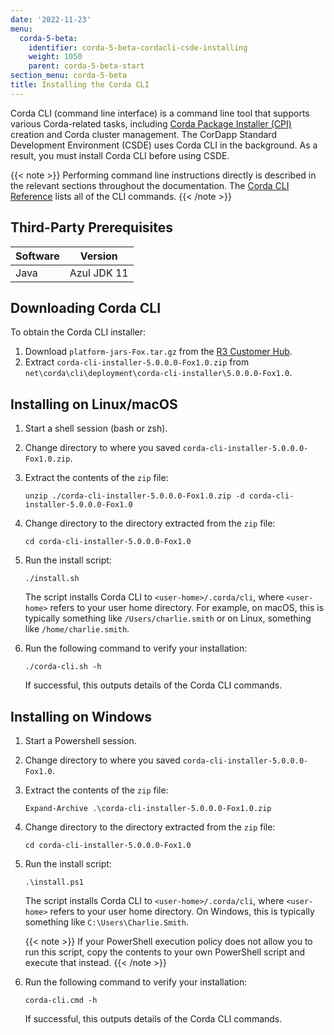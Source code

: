 ```yaml
---
date: '2022-11-23'
menu:
  corda-5-beta:
    identifier: corda-5-beta-cordacli-csde-installing
    weight: 1050
    parent: corda-5-beta-start
section_menu: corda-5-beta
title: Installing the Corda CLI
---
```


Corda CLI (command line interface) is a command line tool that supports various Corda-related tasks, including [Corda Package Installer (CPI)](../../introduction/key-concepts.html#corda-package-installer-cpi) creation and Corda cluster management.
The CorDapp Standard Development Environment (CSDE) uses Corda CLI in the background. As a result, you must install Corda CLI before using CSDE.

{{< note >}}
Performing command line instructions directly is described in the relevant sections throughout the documentation. The [Corda CLI Reference](../../corda-cli-reference/overview.md) lists all of the CLI commands.
{{< /note >}}

## Third-Party Prerequisites

Software | Version
---------|------------
Java     | Azul JDK 11

## Downloading Corda CLI

To obtain the Corda CLI installer:
1. Download `platform-jars-Fox.tar.gz` from the [R3 Customer Hub](https://r3.force.com/).
2. Extract `corda-cli-installer-5.0.0.0-Fox1.0.zip` from `net\corda\cli\deployment\corda-cli-installer\5.0.0.0-Fox1.0`.

## Installing on Linux/macOS

1. Start a shell session (bash or zsh).
2. Change directory to where you saved `corda-cli-installer-5.0.0.0-Fox1.0.zip`.
3. Extract the contents of the `zip` file:
   ```shell
   unzip ./corda-cli-installer-5.0.0.0-Fox1.0.zip -d corda-cli-installer-5.0.0.0-Fox1.0
   ```
4. Change directory to the directory extracted from the `zip` file:
   ```shell
   cd corda-cli-installer-5.0.0.0-Fox1.0
   ```
5. Run the install script:
   ```shell
   ./install.sh
   ```
   The script installs Corda CLI to `<user-home>/.corda/cli`, where `<user-home>` refers to your user home directory. For example, on macOS, this is typically something like `/Users/charlie.smith` or on Linux, something like `/home/charlie.smith`.

6. Run the following command to verify your installation:
   ```shell
   ./corda-cli.sh -h
   ```
   If successful, this outputs details of the Corda CLI commands.

## Installing on Windows

1. Start a Powershell session.
2. Change directory to where you saved `corda-cli-installer-5.0.0.0-Fox1.0`.
3. Extract the contents of the `zip` file:
   ```shell
   Expand-Archive .\corda-cli-installer-5.0.0.0-Fox1.0.zip
   ```
4. Change directory to the directory extracted from the `zip` file:
   ```shell
   cd corda-cli-installer-5.0.0.0-Fox1.0
   ```
5. Run the install script:
   ```shell
   .\install.ps1
   ```
   The script installs Corda CLI to `<user-home>/.corda/cli`, where `<user-home>` refers to your user home directory. On Windows, this is typically something like `C:\Users\Charlie.Smith`.

   {{< note >}}
   If your PowerShell execution policy does not allow you to run this script, copy the contents to your own PowerShell script and execute that instead.
   {{< /note >}}

6. Run the following command to verify your installation:
     ```shell
     corda-cli.cmd -h
     ```
    If successful, this outputs details of the Corda CLI commands.   
